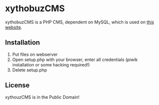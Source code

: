 # xythobuzCMS

xythobuzCMS is a PHP CMS, dependent on MySQL, which is used on [this website](http://xythobuz.org).

## Installation

1. Put files on webserver
2. Open setup.php with your browser, enter all credentials (piwik installation or some hacking required!)
3. Delete setup.php

## License

xythouzCMS is in the Public Domain!
